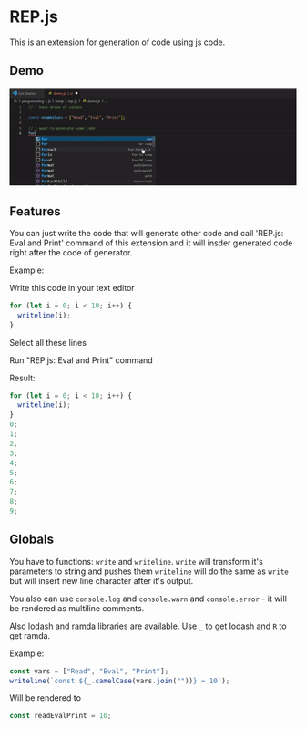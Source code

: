 # REP.js

This is an extension for generation of code using js code.

## Demo

<img src="images/demo.gif"/>

## Features

You can just write the code that will generate other code and call 'REP.js: Eval and Print' command of this extension and it will insder generated code right after the code of generator.

Example:

Write this code in your text editor

```javascript
for (let i = 0; i < 10; i++) {
  writeline(i);
}
```

Select all these lines

Run "REP.js: Eval and Print" command

Result:

```javascript
for (let i = 0; i < 10; i++) {
  writeline(i);
}
0;
1;
2;
3;
4;
5;
6;
7;
8;
9;
```

## Globals

You have to functions: `write` and `writeline`.
`write` will transform it's parameters to string and pushes them
`writeline` will do the same as `write` but will insert new line character after it's output.

You also can use `console.log` and `console.warn` and `console.error` - it will be rendered as multiline comments.

Also [lodash](https://lodash.com/docs/4.17.15) and [ramda](https://ramdajs.com/docs/) libraries are available. Use `_` to get lodash and `R` to get ramda.

Example:

```javascript
const vars = ["Read", "Eval", "Print"];
writeline(`const ${_.camelCase(vars.join(""))} = 10`);
```

Will be rendered to

```javascript
const readEvalPrint = 10;
```
